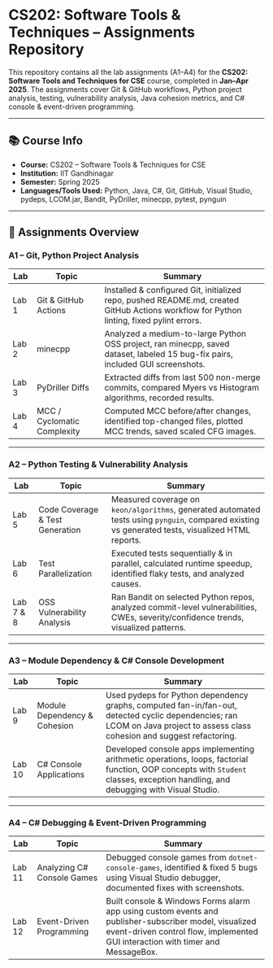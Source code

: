 # CS202: Software Tools & Techniques – Assignments Repository

This repository contains all the lab assignments (A1–A4) for the **CS202: Software Tools and Techniques for CSE** course, completed in **Jan–Apr 2025**. The assignments cover Git & GitHub workflows, Python project analysis, testing, vulnerability analysis, Java cohesion metrics, and C# console & event-driven programming.

---

## 📚 **Course Info**

* **Course:** CS202 – Software Tools & Techniques for CSE
* **Institution:** IIT Gandhinagar
* **Semester:** Spring 2025
* **Languages/Tools Used:** Python, Java, C#, Git, GitHub, Visual Studio, pydeps, LCOM.jar, Bandit, PyDriller, minecpp, pytest, pynguin

---

## 📝 **Assignments Overview**

### **A1 – Git, Python Project Analysis**

| Lab       | Topic                       | Summary                                                                                                                                  |
| -----  | --------------------------- | ---------------------------------------------------------------------------------------------------------------------------------------- |
| Lab 1     | Git & GitHub Actions        | Installed & configured Git, initialized repo, pushed README.md, created GitHub Actions workflow for Python linting, fixed pylint errors. |
| Lab 2     | minecpp                     | Analyzed a medium-to-large Python OSS project, ran minecpp, saved dataset, labeled 15 bug-fix pairs, included GUI screenshots.           |
| Lab 3     | PyDriller Diffs             | Extracted diffs from last 500 non-merge commits, compared Myers vs Histogram algorithms, recorded results.                               |
| Lab 4     | MCC / Cyclomatic Complexity | Computed MCC before/after changes, identified top-changed files, plotted MCC trends, saved scaled CFG images.                            |

---

### **A2 – Python Testing & Vulnerability Analysis**

| Lab       | Topic                           | Summary                                                                                                                                           |
| --------- | ------------------------------- | ------------------------------------------------------------------------------------------------------------------------------------------------- |
| Lab 5     | Code Coverage & Test Generation | Measured coverage on `keon/algorithms`, generated automated tests using `pynguin`, compared existing vs generated tests, visualized HTML reports. |
| Lab 6     | Test Parallelization            | Executed tests sequentially & in parallel, calculated runtime speedup, identified flaky tests, and analyzed causes.                               |
| Lab 7 & 8 | OSS Vulnerability Analysis      | Ran Bandit on selected Python repos, analyzed commit-level vulnerabilities, CWEs, severity/confidence trends, visualized patterns.                |

---

### **A3 – Module Dependency & C# Console Development**

| Lab    | Topic                        | Summary                                                                                                                                                                          |
| ------ | ---------------------------- | -------------------------------------------------------------------------------------------------------------------------------------------------------------------------------- |
| Lab 9  | Module Dependency & Cohesion | Used pydeps for Python dependency graphs, computed fan-in/fan-out, detected cyclic dependencies; ran LCOM on Java project to assess class cohesion and suggest refactoring.      |
| Lab 10 | C# Console Applications      | Developed console apps implementing arithmetic operations, loops, factorial function, OOP concepts with `Student` classes, exception handling, and debugging with Visual Studio. |

---

### **A4 – C# Debugging & Event-Driven Programming**

| Lab    | Topic                      | Summary                                                                                                                                                                                  |
| ------ | -------------------------- | ---------------------------------------------------------------------------------------------------------------------------------------------------------------------------------------- |
| Lab 11 | Analyzing C# Console Games | Debugged console games from `dotnet-console-games`, identified & fixed 5 bugs using Visual Studio debugger, documented fixes with screenshots.                                           |
| Lab 12 | Event-Driven Programming   | Built console & Windows Forms alarm app using custom events and publisher-subscriber model, visualized event-driven control flow, implemented GUI interaction with timer and MessageBox. |



